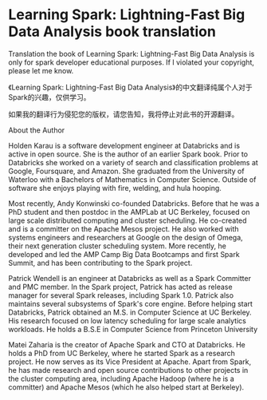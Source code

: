 # Learning Spark: Lightning-Fast Big Data Analysis book translation
Translation the book of Learning Spark: Lightning-Fast Big Data Analysis is only for spark developer educational purposes.
If I violated your copyright, please let me know.

《Learning Spark: Lightning-Fast Big Data Analysis》的中文翻译纯属个人对于Spark的兴趣，仅供学习。

如果我的翻译行为侵犯您的版权，请您告知，我将停止对此书的开源翻译。

About the Author

Holden Karau is a software development engineer at Databricks and is active in open source. She is the author of an earlier Spark book. Prior to Databricks she worked on a variety of search and classification problems at Google, Foursquare, and Amazon. She graduated from the University of Waterloo with a Bachelors of Mathematics in Computer Science. Outside of software she enjoys playing with fire, welding, and hula hooping.

Most recently, Andy Konwinski co-founded Databricks. Before that he was a PhD student and then postdoc in the AMPLab at UC Berkeley, focused on large scale distributed computing and cluster scheduling. He co-created and is a committer on the Apache Mesos project. He also worked with systems engineers and researchers at Google on the design of Omega, their next generation cluster scheduling system. More recently, he developed and led the AMP Camp Big Data Bootcamps and first Spark Summit, and has been contributing to the Spark project.

Patrick Wendell is an engineer at Databricks as well as a Spark Committer and PMC member. In the Spark project, Patrick has acted as release manager for several Spark releases, including Spark 1.0. Patrick also maintains several subsystems of Spark's core engine. Before helping start Databricks, Patrick obtained an M.S. in Computer Science at UC Berkeley. His research focused on low latency scheduling for large scale analytics workloads. He holds a B.S.E in Computer Science from Princeton University

Matei Zaharia is the creator of Apache Spark and CTO at Databricks. He holds a PhD from UC Berkeley, where he started Spark as a research project. He now serves as its Vice President at Apache. Apart from Spark, he has made research and open source contributions to other projects in the cluster computing area, including Apache Hadoop (where he is a committer) and Apache Mesos (which he also helped start at Berkeley).
